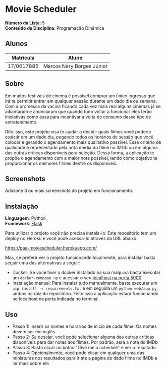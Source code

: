 # Movie Scheduler

**Número da Lista**: 5<br>
**Conteúdo da Disciplina**: Programação Dinâmica<br>

## Alunos
|Matrícula | Aluno |
| -- | -- |
| 17/0017885  |  Marcos Nery Borges Júnior |

## Sobre 
Em muitos festivais de cinema é possível comprar um único ingresso que irá te permitir entrar em qualquer sessão durante um dado dia ou semana. Com a promessa da vacina ficando cada vez mais real alguns cinemas já se adiantaram e anunciaram que quando tudo voltar a funcionar eles terão iniciativas como essa para incentivar a volta do consumo desse tipo de entretenimento. 

Dito isso, este projeto visa te ajudar a decidir quais filmes você poderia assistir em um dado dia, pegando todos os horários de sessão que você colocar e gerando o agendamento mais qualitativo possível. Esse critério de qualidade é representado pela nota média do filme no IMDb ou em alguma das outras críticas disponíveis para seleção. Dessa forma, a aplicação te propõe o agendamento com a maior nota possível, tendo como objetivo te proporcionar os melhores filmes dentre os disponíveis.


## Screenshots
Adicione 3 ou mais screenshots do projeto em funcionamento.

## Instalação 
**Linguagem**: Python<br>
**Framework**: [Flask](https://flask.palletsprojects.com/en/1.1.x/installation/)<br>

Para utilizar o projeto você não precisa instala-lo. Este repositório tem um deploy no Heroku e você pode acessa-lo através da URL abaixo.

https://paa-moviescheduler.herokuapp.com/

Mas, se preferir ver o projeto funcionando localmente, para instalar basta seguir uma das alternativas a seguir:

* Docker: Se você tiver o docker instalado na sua máquina basta executar um ```docker-compose up``` e acessar o seu [localhost na porta 5000](http://localhost:5000/).
* Instalação manual: Para instalar tudo manualmente, basta executar um ```pip install -r requirements.txt``` e em seguida um  ```python web/app.py```, ambos na raiz do repositório. Feito isso a aplicação estará funcionando no localhost na porta indicada no terminal.

## Uso
* Passo 1: Inserir os nomes e horarios de inicio de cada filme. Os nomes devem ser em inglês
* Passo 2: Se desejar, você pode selecionar alguma das outras críticas disponíveis para dar notas aos filmes. Por padrão, será a nota do IMDb
* Passo 3: Basta clicar no botão "Give me a schedule" e ver o resultado
* Passo 4: Opcionalmente, você pode clicar em qualquer uma das miniaturas nos resultados para ir até a página do dado filme no IMDb e ler mais sobre ele


